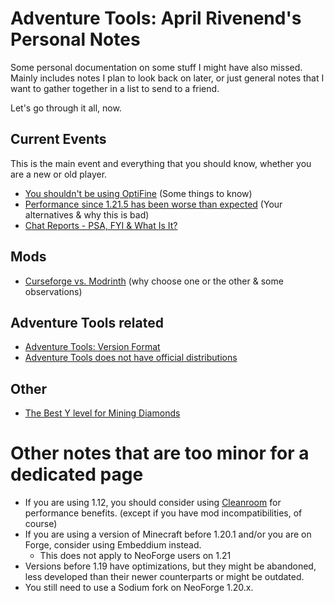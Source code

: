 # Adventure Tools: April Rivenend's Personal Notes
Some personal documentation on some stuff I might have also missed. Mainly includes notes I plan to look back on later, or just general notes that I want to gather together in a list to send to a friend.

Let's go through it all, now.

## Current Events
This is the main event and everything that you should know, whether you are a new or old player.

- [You shouldn't be using OptiFine](../optifine.md) (Some things to know)
- [Performance since 1.21.5 has been worse than expected](current/performance-since-21.5.md) (Your alternatives & why this is bad)
- [Chat Reports - PSA, FYI & What Is It?](current/reports.md)

## Mods
- [Curseforge vs. Modrinth](mods/curserinth.md) (why choose one or the other & some observations)

## Adventure Tools related
- [Adventure Tools: Version Format](adv/versions.md)
- [Adventure Tools does not have official distributions](adv/distribution.md)

## Other
- [The Best Y level for Mining Diamonds](other/ylevel.md)

# Other notes that are too minor for a dedicated page
- If you are using 1.12, you should consider using [Cleanroom](https://www.curseforge.com/minecraft/mc-mods/cleanroom-relauncher) for performance benefits. (except if you have mod incompatibilities, of course)
- If you are using a version of Minecraft before 1.20.1 and/or you are on Forge, consider using Embeddium instead.
    - This does not apply to NeoForge users on 1.21
- Versions before 1.19 have optimizations, but they might be abandoned, less developed than their newer counterparts or might be outdated.
- You still need to use a Sodium fork on NeoForge 1.20.x.